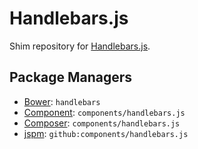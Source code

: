 # Handlebars.js

Shim repository for [Handlebars.js](http://handlebarsjs.com).

## Package Managers

- [Bower](http://twitter.github.com/bower/): `handlebars`
- [Component](http://github.com/component/component): `components/handlebars.js`
- [Composer](http://packagist.org/packages/components/handlebars.js): `components/handlebars.js`
- [jspm](http://jspm.io): `github:components/handlebars.js`
